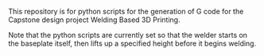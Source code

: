 This repository is for python scripts for the generation of G code for the Capstone design project Welding Based 3D Printing.

Note that the python scripts are currently set so that the welder starts on the baseplate itself, then lifts up a specified height
before it begins welding.